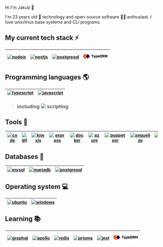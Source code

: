 Hi I'm Jakub 👋

I'm 23 years old 💪 technology and open-source software 👨‍💻 enthusiast. I love unix/linux base systems and CLI programs.

## My current tech stack ⚡

| [<img src="https://cdn.svgporn.com/logos/nodejs-icon.svg" alt="nodejs" width="30px">](https://nodejs.org) | [<img src="https://cdn.svgporn.com/logos/nestjs.svg" alt="nestjs" width="30px">](https://nestjs.com/) | [<img src="https://cdn.svgporn.com/logos/postgresql.svg" alt="postgresql" width="30px">](https://www.postgresql.org/) | [<img class="typeorm" src="https://github.com/typeorm/typeorm/raw/master/resources/logo_big.png" alt="typeorm" width="80px">](https://typeorm.io) |
| --------------------------------------------------------------------------------------------------------- | ----------------------------------------------------------------------------------------------------- | --------------------------------------------------------------------------------------------------------------------- | ------------------------------------------------------------------------------------------------------------------------------------------------- |


## Programming languages 🌎

| [<img src="https://cdn.svgporn.com/logos/typescript-icon.svg" alt="typescript" width="30px">](https://www.typescriptlang.org) | [<img src="https://cdn.svgporn.com/logos/javascript.svg" alt="javascript" width="30px">](https://github.com/tc39) |
| ----------------------------------------------------------------------------------------------------------------------------- | ----------------------------------------------------------------------------------------------------------------- |


> ### including [<img src="https://cdn.svgporn.com/logos/bash.svg" width="25px">](https://www.gnu.org/software/bash/) scripting

## Tools 🔧

| [<img src="https://cdn.svgporn.com/logos/visual-studio-code.svg" alt="code" width="30px">](https://code.visualstudio.com/) | [<img src="https://cdn.svgporn.com/logos/git-icon.svg" alt="git" width="30px">](https://git-scm.com) | [<img src="https://cdn.svgporn.com/logos/knex.svg" alt="knexjs" width="30px">](http://knexjs.org/) | [<img class="express" src="https://cdn.svgporn.com/logos/express.svg" alt="express" width="100px">](http://expressjs.com/) | [<img src="https://cdn.svgporn.com/logos/docker-icon.svg" alt="docker" width="30px">](https://www.docker.com) | [<img src="https://cdn.svgporn.com/logos/azure-icon.svg" alt="azure" width="30px">](https://azure.microsoft.com/) | [<img src="https://cdn.svgporn.com/logos/puppeteer.svg" alt="puppeteer" width="30px">](https://developers.google.com/web/tools/puppeteer/) | [<img src="https://cdn.svgporn.com/logos/sequelize.svg" alt="sequelize" width="30px">](https://sequelize.org) | [<img src="https://cdn.svgporn.com/logos/nodejs-icon.svg" alt="nodejs" width="30px">](https://nodejs.org) | [<img src="https://cdn.svgporn.com/logos/nestjs.svg" alt="nestjs" width="30px">](https://nestjs.com/) | [<img src="https://cdn.svgporn.com/logos/eslint.svg" alt="eslint" width="30px">](https://eslint.org) | [<img src="https://cdn.svgporn.com/logos/prettier.svg" alt="prettier" width="30px">](https://prettier.io) |
| -------------------------------------------------------------------------------------------------------------------------- | ---------------------------------------------------------------------------------------------------- | -------------------------------------------------------------------------------------------------- | -------------------------------------------------------------------------------------------------------------------------- | ------------------------------------------------------------------------------------------------------------- | ----------------------------------------------------------------------------------------------------------------- | ------------------------------------------------------------------------------------------------------------------------------------------ | ------------------------------------------------------------------------------------------------------------- | --------------------------------------------------------------------------------------------------------- | ----------------------------------------------------------------------------------------------------- | ---------------------------------------------------------------------------------------------------- | --------------------------------------------------------------------------------------------------------- |


## Databases 🏬

| [<img src="https://cdn.svgporn.com/logos/mysql.svg" alt="mysql" width="30px">](https://www.mysql.com/) | [<img src ="https://cdn.svgporn.com/logos/mariadb-icon.svg" alt="mariadb" width="30px">](https://mariadb.org) | [<img src="https://cdn.svgporn.com/logos/postgresql.svg" alt="postgresql" width="30px">](https://www.postgresql.org/) |
| ------------------------------------------------------------------------------------------------------ | ------------------------------------------------------------------------------------------------------------- | --------------------------------------------------------------------------------------------------------------------- |


## Operating system 💻

| [<img src="https://cdn.svgporn.com/logos/ubuntu.svg" alt="ubuntu" width="30px">](https://ubuntu.com) | [<img src="https://cdn.svgporn.com/logos/microsoft-windows.svg" alt="windows" width="30px">](https://www.microsoft.com/) |
| ---------------------------------------------------------------------------------------------------- | ------------------------------------------------------------------------------------------------------------------------ |


## Learning 📚

| [<img src="https://cdn.svgporn.com/logos/graphql.svg" alt="graphql" width="30px">](https://graphql.org/) | [<img src="https://cdn.svgporn.com/logos/apollostack.svg" alt="apollo" width="30px">](https://www.apollographql.com/) | [<img src="https://cdn.svgporn.com/logos/redis.svg" alt="redis" width="30px">](https://redis.io/) | [<img src="https://cdn.svgporn.com/logos/prisma.svg" alt="prisma" width="30px">](https://www.prisma.io/) | [<img src="https://cdn.svgporn.com/logos/jest.svg" alt="jest" width="30px">](https://jestjs.io/) | [<img class="typeorm" src="https://github.com/typeorm/typeorm/raw/master/resources/logo_big.png" alt="typeorm" width="80px">](https://typeorm.io) |
| ------------------------------------------------------------------------------------------------------- | --------------------------------------------------------------------------------------------------------------------- | ------------------------------------------------------------------------------------------------- | -------------------------------------------------------------------------------------------------------- | ------------------------------------------------------------------------------------------------ | ------------------------------------------------------------------------------------------------------------------------------------------------- |

